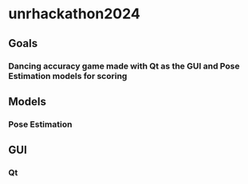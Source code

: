 # unrhackathon2024

## Goals

### Dancing accuracy game made with Qt as the GUI and Pose Estimation models for scoring

## Models

### Pose Estimation

## GUI

### Qt
